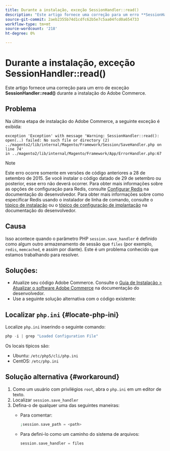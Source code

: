 ```yaml
---
title: Durante a instalação, exceção SessionHandler::read()
description: "Este artigo fornece uma correção para um erro **SessionHandler::read()** durante a instalação do Adobe Commerce."
source-git-commit: 2aeb2355b74d1cdfc62b5e7c5aa04fcd0a654733
workflow-type: tm+mt
source-wordcount: '218'
ht-degree: 0%

---
```



# Durante a instalação, exceção SessionHandler::read()

Este artigo fornece uma correção para um erro de exceção **SessionHandler::read()** durante a instalação do Adobe Commerce.

## Problema

Na última etapa de instalação do Adobe Commerce, a seguinte exceção é exibida:

```temrinal
exception 'Exception' with message 'Warning: SessionHandler::read():
open(..) failed: No such file or directory (2) ../magento2/lib/internal/Magento/Framework/Session/SaveHandler.php on line 74'
in ../magento2/lib/internal/Magento/Framework/App/ErrorHandler.php:67
```

>[!NOTE]
>
>Este erro ocorre somente em versões de código anteriores a 28 de setembro de 2015. Se você instalar o código datado de 29 de setembro ou posterior, esse erro não deverá ocorrer. Para obter mais informações sobre as opções de configuração para Redis, consulte [Configurar Redis](https://experienceleague.adobe.com/en/docs/commerce-operations/configuration-guide/cache/redis/config-redis) na documentação do desenvolvedor. Para obter mais informações sobre como especificar Redis usando o instalador de linha de comando, consulte o [tópico de instalação](https://experienceleague.adobe.com/en/docs/commerce-operations/installation-guide/advanced) ou o [tópico de configuração de implantação](https://experienceleague.adobe.com/en/docs/commerce-operations/installation-guide/tutorials/deployment) na documentação do desenvolvedor.

## Causa

Isso acontece quando o parâmetro PHP `session.save_handler` é definido como algum outro armazenamento de sessão que `files` (por exemplo, `redis`, `memcached`, e assim por diante). Este é um problema conhecido que estamos trabalhando para resolver.

## Soluções:

* Atualize seu código Adobe Commerce. Consulte o [Guia de Instalação > Atualizar o software Adobe Commerce](https://experienceleague.adobe.com/en/docs/commerce-operations/installation-guide/tutorials/uninstall) na documentação do desenvolvedor.
* Use a seguinte solução alternativa com o código existente:

## Localizar `php.ini` {#locate-php-ini}

Localize `php.ini` inserindo o seguinte comando:

```php
php -i | grep "Loaded Configuration File"
```

Os locais típicos são:

* Ubuntu: `/etc/php5/cli/php.ini`
* CentOS: `/etc/php.ini`

## Solução alternativa {#workaround}

1. Como um usuário com privilégios `root`, abra o `php.ini` em um editor de texto.
1. Localizar `session.save_handler`
1. Defina-o de qualquer uma das seguintes maneiras:
   * Para comentar:

     ```php
     ;session.save_path = <path>
     ```

   * Para defini-lo como um caminho do sistema de arquivos:

     ```php
     session.save_handler = files
     ```
